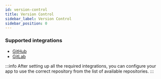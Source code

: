 ```yaml
---
id: version-control
title: Version Control
sidebar_label: Version Control
sidebar_position: 0
---
```


### Supported integrations

- [GitHub](github)
- [GitLab](gitlab)

:::info
After setting up all the required integrations, you can configure your app to use the correct repository from the list of available repositories.
:::
